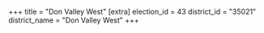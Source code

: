 +++
title = "Don Valley West"
[extra]
election_id = 43
district_id = "35021"
district_name = "Don Valley West"
+++
